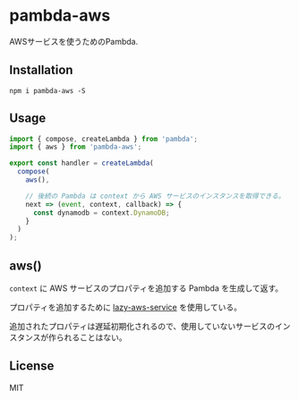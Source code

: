# pambda-aws

AWSサービスを使うためのPambda.

## Installation

```
npm i pambda-aws -S
```

## Usage

``` javascript
import { compose, createLambda } from 'pambda';
import { aws } from 'pambda-aws';

export const handler = createLambda(
  compose(
    aws(),

    // 後続の Pambda は context から AWS サービスのインスタンスを取得できる。
    next => (event, context, callback) => {
      const dynamodb = context.DynamoDB;
    }
  )
);
```

## aws()

`context` に AWS サービスのプロパティを追加する Pambda を生成して返す。

プロパティを追加するために [lazy-aws-service](https://github.com/nak2k/node-lazy-aws-service) を使用している。

追加されたプロパティは遅延初期化されるので、使用していないサービスのインスタンスが作られることはない。

## License

MIT
